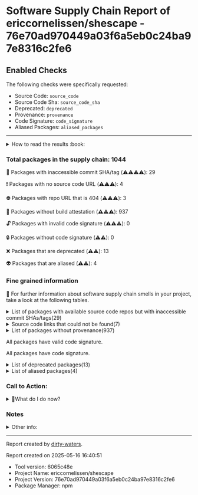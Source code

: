 
# Software Supply Chain Report of ericcornelissen/shescape - 76e70ad970449a03f6a5eb0c24ba97e8316c2fe6

## Enabled Checks
The following checks were specifically requested:

- Source Code: `source_code`
- Source Code Sha: `source_code_sha`
- Deprecated: `deprecated`
- Provenance: `provenance`
- Code Signature: `code_signature`
- Aliased Packages: `aliased_packages`

---


<details>
    <summary>How to read the results :book: </summary>
    
 Dirty-waters has analyzed your project dependencies and found different categories for each of them:

    
 - ⚠️⚠️⚠️⚠️ : critical severity 

    
 - ⚠️⚠️⚠️ : high severity 

    
 - ⚠️⚠️: medium severity 

    
 - ⚠️: low severity 

</details>
        

 ### Total packages in the supply chain: 1044


:wrench: Packages with inaccessible commit SHA/tag (⚠️⚠️⚠️⚠️): 29

:heavy_exclamation_mark: Packages with no source code URL (⚠️⚠️⚠️): 4

:no_entry: Packages with repo URL that is 404 (⚠️⚠️⚠️): 3

:black_square_button: Packages without build attestation (⚠️⚠️⚠️): 937

:unlock: Packages with invalid code signature (⚠️⚠️⚠️): 0

:lock: Packages without code signature (⚠️⚠️): 0

:x: Packages that are deprecated (⚠️⚠️): 13

:alien: Packages that are aliased (⚠️⚠️): 4


### Fine grained information

:dolphin: For further information about software supply chain smells in your project, take a look at the following tables.

<details>
<summary>List of packages with available source code repos but with inaccessible commit SHAs/tags(29)</summary>
    


| package_name                          | sha_exists   | tag_version   | is_sha   | sha                                      | tag_url   | message                           |   status_code_for_sha | parent                  |
|:--------------------------------------|:-------------|:--------------|:---------|:-----------------------------------------|:----------|:----------------------------------|----------------------:|:------------------------|
| `@fast-check/ava@2.0.1`               | False        | `2.0.1`       | False    |                                          |           | Tag 2.0.1 not found in the repo   |                   404 | `[]`                    |
| `@jridgewell/gen-mapping@0.3.8`       | False        | `0.3.8`       | True     | 0719ff4756b9f1c6c66c244a2ef29e0229e8dcd9 |           | Tag 0.3.8 not found in the repo   |                   404 | `[]`                    |
| `@pnpm/config.env-replace@1.1.0`      | False        | `1.1.0`       | False    |                                          |           | No tags found in the repo         |                   200 | `[]`                    |
| `@pnpm/network.ca-file@1.0.2`         | False        | `1.0.2`       | False    |                                          |           | No tags found in the repo         |                   200 | `[]`                    |
| `@pnpm/npm-conf@2.3.1`                | False        | `2.3.1`       | False    |                                          |           | Tag 2.3.1 not found in the repo   |                   404 | `[]`                    |
| `@types/debug@4.1.12`                 | False        | `4.1.12`      | False    |                                          |           | Tag 4.1.12 not found in the repo  |                   404 | `[]`                    |
| `@types/estree@1.0.6`                 | False        | `1.0.6`       | False    |                                          |           | Tag 1.0.6 not found in the repo   |                   404 | `['rollup@4.34.6']`     |
| `@types/http-cache-semantics@4.0.4`   | False        | `4.0.4`       | False    |                                          |           | Tag 4.0.4 not found in the repo   |                   404 | `[]`                    |
| `@types/istanbul-lib-coverage@2.0.6`  | False        | `2.0.6`       | False    |                                          |           | Tag 2.0.6 not found in the repo   |                   404 | `[]`                    |
| `@types/json-schema@7.0.15`           | False        | `7.0.15`      | False    |                                          |           | Tag 7.0.15 not found in the repo  |                   404 | `[]`                    |
| `@types/katex@0.16.7`                 | False        | `0.16.7`      | False    |                                          |           | Tag 0.16.7 not found in the repo  |                   404 | `[]`                    |
| `@types/mdast@4.0.4`                  | False        | `4.0.4`       | False    |                                          |           | Tag 4.0.4 not found in the repo   |                   404 | `[]`                    |
| `@types/ms@0.7.34`                    | False        | `0.7.34`      | False    |                                          |           | Tag 0.7.34 not found in the repo  |                   404 | `[]`                    |
| `@types/mute-stream@0.0.4`            | False        | `0.0.4`       | False    |                                          |           | Tag 0.0.4 not found in the repo   |                   404 | `[]`                    |
| `@types/node@22.7.4`                  | False        | `22.7.4`      | False    |                                          |           | Tag 22.7.4 not found in the repo  |                   404 | `[]`                    |
| `@types/normalize-package-data@2.4.4` | False        | `2.4.4`       | False    |                                          |           | Tag 2.4.4 not found in the repo   |                   404 | `[]`                    |
| `@types/unist@2.0.11`                 | False        | `2.0.11`      | False    |                                          |           | Tag 2.0.11 not found in the repo  |                   404 | `[]`                    |
| `@types/unist@3.0.3`                  | False        | `3.0.3`       | False    |                                          |           | Tag 3.0.3 not found in the repo   |                   404 | `[]`                    |
| `@types/wrap-ansi@3.0.0`              | False        | `3.0.0`       | False    |                                          |           | Tag 3.0.0 not found in the repo   |                   404 | `[]`                    |
| `acorn-import-attributes@1.9.5`       | False        | `1.9.5`       | False    |                                          |           | Tag 1.9.5 not found in the repo   |                   404 | `[]`                    |
| `cacheable-request@10.2.14`           | False        | `10.2.14`     | False    |                                          |           | Tag 10.2.14 not found in the repo |                   404 | `[]`                    |
| `cli-progress@3.12.0`                 | False        | `3.12.0`      | False    |                                          |           | Tag 3.12.0 not found in the repo  |                   404 | `[]`                    |
| `keyv@4.5.4`                          | False        | `4.5.4`       | False    |                                          |           | Tag 4.5.4 not found in the repo   |                   404 | `[]`                    |
| `lines-and-columns@1.2.4`             | False        | `1.2.4`       | True     | 3389156275890966091dec7611105fa5d47eb964 |           | Tag 1.2.4 not found in the repo   |                   404 | `[]`                    |
| `lodash.get@4.4.2`                    | False        | `4.4.2`       | False    |                                          |           | Tag 4.4.2 not found in the repo   |                   404 | `[]`                    |
| `lodash.merge@4.6.2`                  | False        | `4.6.2`       | False    |                                          |           | Tag 4.6.2 not found in the repo   |                   404 | `[]`                    |
| `lodash.truncate@4.4.2`               | False        | `4.4.2`       | False    |                                          |           | Tag 4.4.2 not found in the repo   |                   404 | `[]`                    |
| `slashes@3.0.12`                      | False        | `3.0.12`      | False    |                                          |           | Tag 3.0.12 not found in the repo  |                   404 | `[]`                    |
| `tap-yaml@3.0.0`                      | False        | `3.0.0`       | True     | 7c022d052fef858727bb58dc37f508a76a6e062b |           | Tag 3.0.0 not found in the repo   |                   404 | `['tap-parser@17.0.0']` |
</details>

<details>
<summary>Source code links that could not be found(7)</summary>
    


|   index | package_name                     | github_url                                    | github_exists   | parent                       |
|--------:|:---------------------------------|:----------------------------------------------|:----------------|:-----------------------------|
|       1 | `@andrewbranch/untar.js@1.0.3`   | No_repo_info_found                            |                 | `[]`                         |
|       2 | `micro-spelling-correcter@1.1.1` | No_repo_info_found                            |                 | `[]`                         |
|       3 | `minipass-pipeline@1.2.4`        | No_repo_info_found                            |                 | `[]`                         |
|       4 | `promise-all-reject-late@1.0.1`  | No_repo_info_found                            |                 | `[]`                         |
|       5 | `concat-map@0.0.1`               | https://github.com/substack/node-concat-map   | False           | `['brace-expansion@1.1.11']` |
|       6 | `file-entry-cache@8.0.0`         | https://github.com/jaredwray/file-entry-cache | False           | `[]`                         |
|       7 | `flat-cache@4.0.1`               | https://github.com/jaredwray/flat-cache       | False           | `[]`                         |
</details>

<details>
<summary>List of packages without provenance(937)</summary>
    


| package_name                                                 | provenance_in_version   | parent                                                          |
|:-------------------------------------------------------------|:------------------------|:----------------------------------------------------------------|
| `@ampproject/remapping@2.3.0`                                | False                   | `[]`                                                            |
| `@andrewbranch/untar.js@1.0.3`                               | False                   | `[]`                                                            |
| `@arethetypeswrong/cli@0.17.2`                               | False                   | `[]`                                                            |
| `@arethetypeswrong/core@0.17.2`                              | False                   | `['@arethetypeswrong/cli@0.17.2']`                              |
| `@babel/code-frame@7.26.2`                                   | False                   | `[]`                                                            |
| `@babel/compat-data@7.26.3`                                  | False                   | `[]`                                                            |
| `@babel/core@7.25.9`                                         | False                   | `[]`                                                            |
| `@babel/generator@7.25.9`                                    | False                   | `[]`                                                            |
| `@babel/generator@7.26.3`                                    | False                   | `[]`                                                            |
| `@babel/helper-annotate-as-pure@7.25.9`                      | False                   | `[]`                                                            |
| `@babel/helper-compilation-targets@7.25.9`                   | False                   | `[]`                                                            |
| `@babel/helper-create-class-features-plugin@7.25.9`          | False                   | `[]`                                                            |
| `@babel/helper-member-expression-to-functions@7.25.9`        | False                   | `[]`                                                            |
| `@babel/helper-module-imports@7.25.9`                        | False                   | `[]`                                                            |
| `@babel/helper-module-transforms@7.26.0`                     | False                   | `[]`                                                            |
| `@babel/helper-optimise-call-expression@7.25.9`              | False                   | `[]`                                                            |
| `@babel/helper-plugin-utils@7.25.9`                          | False                   | `[]`                                                            |
| `@babel/helper-replace-supers@7.25.9`                        | False                   | `[]`                                                            |
| `@babel/helper-skip-transparent-expression-wrappers@7.25.9`  | False                   | `[]`                                                            |
| `@babel/helper-string-parser@7.25.9`                         | False                   | `[]`                                                            |
| `@babel/helper-validator-identifier@7.25.9`                  | False                   | `[]`                                                            |
| `@babel/helper-validator-option@7.25.9`                      | False                   | `[]`                                                            |
| `@babel/helpers@7.26.0`                                      | False                   | `[]`                                                            |
| `@babel/parser@7.25.9`                                       | False                   | `[]`                                                            |
| `@babel/parser@7.26.3`                                       | False                   | `[]`                                                            |
| `@babel/plugin-proposal-decorators@7.24.7`                   | False                   | `[]`                                                            |
| `@babel/plugin-proposal-explicit-resource-management@7.25.9` | False                   | `[]`                                                            |
| `@babel/plugin-syntax-decorators@7.25.9`                     | False                   | `[]`                                                            |
| `@babel/plugin-syntax-jsx@7.25.9`                            | False                   | `[]`                                                            |
| `@babel/plugin-syntax-typescript@7.25.9`                     | False                   | `[]`                                                            |
| `@babel/plugin-transform-modules-commonjs@7.26.3`            | False                   | `[]`                                                            |
| `@babel/plugin-transform-typescript@7.26.3`                  | False                   | `[]`                                                            |
| `@babel/preset-typescript@7.24.7`                            | False                   | `[]`                                                            |
| `@babel/template@7.25.9`                                     | False                   | `[]`                                                            |
| `@babel/traverse@7.26.4`                                     | False                   | `[]`                                                            |
| `@babel/types@7.26.3`                                        | False                   | `[]`                                                            |
| `@bcoe/v8-coverage@1.0.1`                                    | False                   | `[]`                                                            |
| `@blueoak/list@15.0.0`                                       | False                   | `[]`                                                            |
| `@colors/colors@1.5.0`                                       | False                   | `[]`                                                            |
| `@es-joy/jsdoccomment@0.49.0`                                | False                   | `[]`                                                            |
| `@eslint-community/eslint-utils@4.4.0`                       | False                   | `[]`                                                            |
| `@eslint/core@0.10.0`                                        | False                   | `[]`                                                            |
| `@eslint/js@9.19.0`                                          | False                   | `['eslint@9.19.0']`                                             |
| `@eslint/plugin-kit@0.2.5`                                   | False                   | `[]`                                                            |
| `@gar/promisify@1.1.3`                                       | False                   | `[]`                                                            |
| `@humanfs/core@0.19.1`                                       | False                   | `[]`                                                            |
| `@humanfs/node@0.16.6`                                       | False                   | `[]`                                                            |
| `@humanwhocodes/module-importer@1.0.1`                       | False                   | `[]`                                                            |
| `@humanwhocodes/momoa@3.3.5`                                 | False                   | `[]`                                                            |
| `@humanwhocodes/retry@0.3.1`                                 | False                   | `[]`                                                            |
| `@humanwhocodes/retry@0.4.1`                                 | False                   | `[]`                                                            |
| `@inquirer/checkbox@3.0.1`                                   | False                   | `[]`                                                            |
| `@inquirer/confirm@4.0.1`                                    | False                   | `[]`                                                            |
| `@inquirer/core@9.2.1`                                       | False                   | `[]`                                                            |
| `@inquirer/editor@3.0.1`                                     | False                   | `[]`                                                            |
| `@inquirer/expand@3.0.1`                                     | False                   | `[]`                                                            |
| `@inquirer/figures@1.0.6`                                    | False                   | `[]`                                                            |
| `@inquirer/input@3.0.1`                                      | False                   | `[]`                                                            |
| `@inquirer/number@2.0.1`                                     | False                   | `[]`                                                            |
| `@inquirer/password@3.0.1`                                   | False                   | `[]`                                                            |
| `@inquirer/prompts@6.0.1`                                    | False                   | `[]`                                                            |
| `@inquirer/rawlist@3.0.1`                                    | False                   | `[]`                                                            |
| `@inquirer/search@2.0.1`                                     | False                   | `[]`                                                            |
| `@inquirer/select@3.0.1`                                     | False                   | `[]`                                                            |
| `@inquirer/type@2.0.0`                                       | False                   | `[]`                                                            |
| `@isaacs/cliui@8.0.2`                                        | False                   | `[]`                                                            |
| `@isaacs/fs-minipass@4.0.1`                                  | False                   | `[]`                                                            |
| `@isaacs/string-locale-compare@1.1.0`                        | False                   | `[]`                                                            |
| `@istanbuljs/schema@0.1.3`                                   | False                   | `[]`                                                            |
| `@jridgewell/gen-mapping@0.3.8`                              | False                   | `[]`                                                            |
| `@jridgewell/resolve-uri@3.1.2`                              | False                   | `[]`                                                            |
| `@jridgewell/set-array@1.2.1`                                | False                   | `[]`                                                            |
| `@jridgewell/sourcemap-codec@1.5.0`                          | False                   | `[]`                                                            |
| `@jridgewell/trace-mapping@0.3.25`                           | False                   | `[]`                                                            |
| `@mapbox/node-pre-gyp@2.0.0-rc.0`                            | False                   | `[]`                                                            |
| `@nodelib/fs.scandir@2.1.5`                                  | False                   | `['@nodelib/fs.walk@1.2.8']`                                    |
| `@nodelib/fs.stat@2.0.5`                                     | False                   | `['@nodelib/fs.scandir@2.1.5']`                                 |
| `@nodelib/fs.walk@1.2.8`                                     | False                   | `[]`                                                            |
| `@npmcli/arborist@6.5.1`                                     | False                   | `[]`                                                            |
| `@npmcli/arborist@7.5.4`                                     | False                   | `[]`                                                            |
| `@npmcli/fs@2.1.2`                                           | False                   | `[]`                                                            |
| `@npmcli/fs@3.1.1`                                           | False                   | `[]`                                                            |
| `@npmcli/metavuln-calculator@5.0.1`                          | False                   | `[]`                                                            |
| `@npmcli/move-file@2.0.1`                                    | False                   | `[]`                                                            |
| `@npmcli/name-from-folder@2.0.0`                             | False                   | `[]`                                                            |
| `@npmcli/node-gyp@3.0.0`                                     | False                   | `[]`                                                            |
| `@npmcli/promise-spawn@6.0.2`                                | False                   | `[]`                                                            |
| `@pkgjs/parseargs@0.11.0`                                    | False                   | `[]`                                                            |
| `@pkgr/core@0.1.1`                                           | False                   | `[]`                                                            |
| `@pnpm/config.env-replace@1.1.0`                             | False                   | `[]`                                                            |
| `@pnpm/network.ca-file@1.0.2`                                | False                   | `[]`                                                            |
| `@pnpm/npm-conf@2.3.1`                                       | False                   | `[]`                                                            |
| `@rollup/pluginutils@5.1.3`                                  | False                   | `[]`                                                            |
| `@rollup/rollup-android-arm-eabi@4.34.6`                     | False                   | `[]`                                                            |
| `@rollup/rollup-android-arm64@4.34.6`                        | False                   | `[]`                                                            |
| `@rollup/rollup-darwin-arm64@4.34.6`                         | False                   | `[]`                                                            |
| `@rollup/rollup-darwin-x64@4.34.6`                           | False                   | `[]`                                                            |
| `@rollup/rollup-freebsd-arm64@4.34.6`                        | False                   | `[]`                                                            |
| `@rollup/rollup-freebsd-x64@4.34.6`                          | False                   | `[]`                                                            |
| `@rollup/rollup-linux-arm-gnueabihf@4.34.6`                  | False                   | `[]`                                                            |
| `@rollup/rollup-linux-arm-musleabihf@4.34.6`                 | False                   | `[]`                                                            |
| `@rollup/rollup-linux-arm64-gnu@4.34.6`                      | False                   | `[]`                                                            |
| `@rollup/rollup-linux-arm64-musl@4.34.6`                     | False                   | `[]`                                                            |
| `@rollup/rollup-linux-loongarch64-gnu@4.34.6`                | False                   | `[]`                                                            |
| `@rollup/rollup-linux-powerpc64le-gnu@4.34.6`                | False                   | `[]`                                                            |
| `@rollup/rollup-linux-riscv64-gnu@4.34.6`                    | False                   | `[]`                                                            |
| `@rollup/rollup-linux-s390x-gnu@4.34.6`                      | False                   | `[]`                                                            |
| `@rollup/rollup-linux-x64-gnu@4.34.6`                        | False                   | `[]`                                                            |
| `@rollup/rollup-linux-x64-musl@4.34.6`                       | False                   | `[]`                                                            |
| `@rollup/rollup-win32-arm64-msvc@4.34.6`                     | False                   | `[]`                                                            |
| `@rollup/rollup-win32-ia32-msvc@4.34.6`                      | False                   | `[]`                                                            |
| `@rollup/rollup-win32-x64-msvc@4.34.6`                       | False                   | `[]`                                                            |
| `@sindresorhus/is@4.6.0`                                     | False                   | `[]`                                                            |
| `@sindresorhus/is@5.6.0`                                     | False                   | `[]`                                                            |
| `@sindresorhus/merge-streams@2.3.0`                          | False                   | `[]`                                                            |
| `@sindresorhus/merge-streams@4.0.0`                          | False                   | `[]`                                                            |
| `@sinonjs/commons@3.0.1`                                     | False                   | `[]`                                                            |
| `@sinonjs/fake-timers@13.0.2`                                | False                   | `[]`                                                            |
| `@sinonjs/samsam@8.0.2`                                      | False                   | `[]`                                                            |
| `@sinonjs/text-encoding@0.7.3`                               | False                   | `[]`                                                            |
| `@szmarczak/http-timer@5.0.1`                                | False                   | `[]`                                                            |
| `@tootallnate/once@2.0.0`                                    | False                   | `[]`                                                            |
| `@types/debug@4.1.12`                                        | False                   | `[]`                                                            |
| `@types/estree@1.0.6`                                        | False                   | `['rollup@4.34.6']`                                             |
| `@types/http-cache-semantics@4.0.4`                          | False                   | `[]`                                                            |
| `@types/istanbul-lib-coverage@2.0.6`                         | False                   | `[]`                                                            |
| `@types/json-schema@7.0.15`                                  | False                   | `[]`                                                            |
| `@types/katex@0.16.7`                                        | False                   | `[]`                                                            |
| `@types/mdast@4.0.4`                                         | False                   | `[]`                                                            |
| `@types/ms@0.7.34`                                           | False                   | `[]`                                                            |
| `@types/mute-stream@0.0.4`                                   | False                   | `[]`                                                            |
| `@types/node@22.7.4`                                         | False                   | `[]`                                                            |
| `@types/normalize-package-data@2.4.4`                        | False                   | `[]`                                                            |
| `@types/unist@2.0.11`                                        | False                   | `[]`                                                            |
| `@types/unist@3.0.3`                                         | False                   | `[]`                                                            |
| `@types/wrap-ansi@3.0.0`                                     | False                   | `[]`                                                            |
| `@vercel/nft@0.27.9`                                         | False                   | `[]`                                                            |
| `@yarnpkg/parsers@3.0.2`                                     | False                   | `[]`                                                            |
| `abbrev@1.1.1`                                               | False                   | `[]`                                                            |
| `abbrev@2.0.0`                                               | False                   | `[]`                                                            |
| `acorn-import-attributes@1.9.5`                              | False                   | `[]`                                                            |
| `acorn-jsx@5.3.2`                                            | False                   | `[]`                                                            |
| `acorn-walk@8.3.4`                                           | False                   | `[]`                                                            |
| `acorn@8.14.0`                                               | False                   | `[]`                                                            |
| `agent-base@6.0.2`                                           | False                   | `[]`                                                            |
| `agent-base@7.1.1`                                           | False                   | `[]`                                                            |
| `agent-base@7.1.3`                                           | False                   | `[]`                                                            |
| `agentkeepalive@4.5.0`                                       | False                   | `[]`                                                            |
| `aggregate-error@3.1.0`                                      | False                   | `[]`                                                            |
| `ajv@6.12.6`                                                 | False                   | `[]`                                                            |
| `ajv@8.17.1`                                                 | False                   | `[]`                                                            |
| `all-node-versions@13.0.0`                                   | False                   | `[]`                                                            |
| `angular-html-parser@6.0.2`                                  | False                   | `[]`                                                            |
| `ansi-align@3.0.1`                                           | False                   | `[]`                                                            |
| `ansi-escapes@4.3.2`                                         | False                   | `[]`                                                            |
| `ansi-escapes@7.0.0`                                         | False                   | `[]`                                                            |
| `ansi-regex@5.0.1`                                           | False                   | `[]`                                                            |
| `ansi-regex@6.1.0`                                           | False                   | `[]`                                                            |
| `ansi-styles@4.3.0`                                          | False                   | `[]`                                                            |
| `ansi-styles@6.2.1`                                          | False                   | `[]`                                                            |
| `any-promise@1.3.0`                                          | False                   | `[]`                                                            |
| `aproba@2.0.0`                                               | False                   | `[]`                                                            |
| `are-docs-informative@0.0.2`                                 | False                   | `[]`                                                            |
| `are-we-there-yet@3.0.1`                                     | False                   | `[]`                                                            |
| `argparse@1.0.10`                                            | False                   | `[]`                                                            |
| `argparse@2.0.1`                                             | False                   | `[]`                                                            |
| `array-buffer-byte-length@1.0.1`                             | False                   | `[]`                                                            |
| `array-find-index@1.0.2`                                     | False                   | `[]`                                                            |
| `array.prototype.flat@1.3.2`                                 | False                   | `[]`                                                            |
| `array.prototype.map@1.0.7`                                  | False                   | `[]`                                                            |
| `array.prototype.some@1.1.6`                                 | False                   | `[]`                                                            |
| `array.prototype.tosorted@1.1.4`                             | False                   | `[]`                                                            |
| `arraybuffer.prototype.slice@1.0.3`                          | False                   | `[]`                                                            |
| `arrgv@1.0.2`                                                | False                   | `[]`                                                            |
| `arrify@3.0.0`                                               | False                   | `[]`                                                            |
| `asap@2.0.6`                                                 | False                   | `[]`                                                            |
| `astral-regex@2.0.0`                                         | False                   | `[]`                                                            |
| `async-sema@3.1.1`                                           | False                   | `[]`                                                            |
| `atomically@2.0.3`                                           | False                   | `[]`                                                            |
| `ava@6.2.0`                                                  | False                   | `[]`                                                            |
| `available-typed-arrays@1.0.7`                               | False                   | `[]`                                                            |
| `b4a@1.6.7`                                                  | False                   | `[]`                                                            |
| `balanced-match@1.0.2`                                       | False                   | `[]`                                                            |
| `bare-events@2.5.0`                                          | False                   | `[]`                                                            |
| `bare-fs@2.3.5`                                              | False                   | `[]`                                                            |
| `bare-os@2.4.4`                                              | False                   | `[]`                                                            |
| `bare-path@2.1.3`                                            | False                   | `[]`                                                            |
| `bare-stream@2.3.0`                                          | False                   | `[]`                                                            |
| `better-npm-audit@3.9.0`                                     | False                   | `[]`                                                            |
| `bindings@1.5.0`                                             | False                   | `[]`                                                            |
| `blueimp-md5@2.19.0`                                         | False                   | `[]`                                                            |
| `boxen@8.0.1`                                                | False                   | `[]`                                                            |
| `brace-expansion@1.1.11`                                     | False                   | `[]`                                                            |
| `brace-expansion@2.0.1`                                      | False                   | `[]`                                                            |
| `braces@3.0.3`                                               | False                   | `[]`                                                            |
| `browserslist@4.24.2`                                        | False                   | `[]`                                                            |
| `builtin-modules@3.3.0`                                      | False                   | `[]`                                                            |
| `c8@10.1.3`                                                  | False                   | `[]`                                                            |
| `cacache@16.1.3`                                             | False                   | `[]`                                                            |
| `cacheable-lookup@7.0.0`                                     | False                   | `[]`                                                            |
| `cacheable-request@10.2.14`                                  | False                   | `[]`                                                            |
| `cachedir@2.4.0`                                             | False                   | `[]`                                                            |
| `call-bind@1.0.7`                                            | False                   | `[]`                                                            |
| `callsites@3.1.0`                                            | False                   | `[]`                                                            |
| `callsites@4.2.0`                                            | False                   | `[]`                                                            |
| `camelcase@8.0.0`                                            | False                   | `[]`                                                            |
| `caniuse-lite@1.0.30001688`                                  | False                   | `[]`                                                            |
| `cbor@9.0.2`                                                 | False                   | `[]`                                                            |
| `ccount@2.0.1`                                               | False                   | `[]`                                                            |
| `chalk-string@3.0.0`                                         | False                   | `[]`                                                            |
| `chalk@4.1.2`                                                | False                   | `[]`                                                            |
| `chalk@5.3.0`                                                | False                   | `[]`                                                            |
| `char-regex@1.0.2`                                           | False                   | `[]`                                                            |
| `character-entities-legacy@3.0.0`                            | False                   | `[]`                                                            |
| `character-entities@2.0.2`                                   | False                   | `[]`                                                            |
| `character-reference-invalid@2.0.1`                          | False                   | `[]`                                                            |
| `chardet@0.7.0`                                              | False                   | `[]`                                                            |
| `chownr@2.0.0`                                               | False                   | `[]`                                                            |
| `chownr@3.0.0`                                               | False                   | `[]`                                                            |
| `chunkd@2.0.1`                                               | False                   | `[]`                                                            |
| `ci-info@4.1.0`                                              | False                   | `[]`                                                            |
| `ci-parallel-vars@1.0.1`                                     | False                   | `[]`                                                            |
| `cjs-module-lexer@1.4.1`                                     | False                   | `[]`                                                            |
| `clean-regexp@1.0.0`                                         | False                   | `[]`                                                            |
| `clean-stack@2.2.0`                                          | False                   | `[]`                                                            |
| `cli-boxes@3.0.0`                                            | False                   | `[]`                                                            |
| `cli-highlight@2.1.11`                                       | False                   | `[]`                                                            |
| `cli-progress@3.12.0`                                        | False                   | `[]`                                                            |
| `cli-table3@0.6.5`                                           | False                   | `[]`                                                            |
| `cli-truncate@4.0.0`                                         | False                   | `[]`                                                            |
| `cli-width@4.1.0`                                            | False                   | `[]`                                                            |
| `cliui@7.0.4`                                                | False                   | `[]`                                                            |
| `cliui@8.0.1`                                                | False                   | `[]`                                                            |
| `code-excerpt@4.0.0`                                         | False                   | `[]`                                                            |
| `color-convert@2.0.1`                                        | False                   | `[]`                                                            |
| `color-name@1.1.4`                                           | False                   | `[]`                                                            |
| `color-support@1.1.3`                                        | False                   | `[]`                                                            |
| `colors-option@6.0.0`                                        | False                   | `[]`                                                            |
| `colors@1.4.0`                                               | False                   | `[]`                                                            |
| `commander@10.0.1`                                           | False                   | `[]`                                                            |
| `commander@12.1.0`                                           | False                   | `[]`                                                            |
| `commander@13.1.0`                                           | False                   | `[]`                                                            |
| `commander@8.3.0`                                            | False                   | `[]`                                                            |
| `comment-parser@1.4.1`                                       | False                   | `['eslint-plugin-jsdoc@50.4.1', '@es-joy/jsdoccomment@0.49.0']` |
| `common-ancestor-path@1.0.1`                                 | False                   | `[]`                                                            |
| `common-path-prefix@3.0.0`                                   | False                   | `[]`                                                            |
| `concat-map@0.0.1`                                           | False                   | `['brace-expansion@1.1.11']`                                    |
| `concordance@5.0.4`                                          | False                   | `[]`                                                            |
| `config-chain@1.1.13`                                        | False                   | `[]`                                                            |
| `configstore@7.0.0`                                          | False                   | `[]`                                                            |
| `consola@3.2.3`                                              | False                   | `[]`                                                            |
| `console-control-strings@1.1.0`                              | False                   | `[]`                                                            |
| `convert-source-map@2.0.0`                                   | False                   | `[]`                                                            |
| `convert-to-spaces@2.0.1`                                    | False                   | `[]`                                                            |
| `core-js-compat@3.39.0`                                      | False                   | `[]`                                                            |
| `core-util-is@1.0.3`                                         | False                   | `[]`                                                            |
| `correct-license-metadata@1.4.0`                             | False                   | `[]`                                                            |
| `cosmiconfig@8.3.6`                                          | False                   | `[]`                                                            |
| `cross-spawn@7.0.6`                                          | False                   | `[]`                                                            |
| `cssesc@3.0.0`                                               | False                   | `[]`                                                            |
| `currently-unhandled@0.4.1`                                  | False                   | `[]`                                                            |
| `data-view-buffer@1.0.1`                                     | False                   | `[]`                                                            |
| `data-view-byte-length@1.0.1`                                | False                   | `[]`                                                            |
| `data-view-byte-offset@1.0.0`                                | False                   | `[]`                                                            |
| `date-time@3.1.0`                                            | False                   | `[]`                                                            |
| `dayjs@1.11.13`                                              | False                   | `[]`                                                            |
| `debug@2.6.9`                                                | False                   | `[]`                                                            |
| `debug@4.3.7`                                                | False                   | `[]`                                                            |
| `decode-named-character-reference@1.0.2`                     | False                   | `[]`                                                            |
| `decompress-response@6.0.0`                                  | False                   | `[]`                                                            |
| `deep-extend@0.6.0`                                          | False                   | `[]`                                                            |
| `deep-is@0.1.4`                                              | False                   | `[]`                                                            |
| `defer-to-connect@2.0.1`                                     | False                   | `[]`                                                            |
| `define-data-property@1.1.4`                                 | False                   | `[]`                                                            |
| `define-properties@1.2.1`                                    | False                   | `[]`                                                            |
| `delegates@1.0.0`                                            | False                   | `[]`                                                            |
| `dequal@2.0.3`                                               | False                   | `[]`                                                            |
| `des.js@1.1.0`                                               | False                   | `[]`                                                            |
| `detect-libc@2.0.3`                                          | False                   | `[]`                                                            |
| `devlop@1.1.0`                                               | False                   | `[]`                                                            |
| `diff-match-patch@1.0.5`                                     | False                   | `['@stryker-mutator/core@8.7.1']`                               |
| `diff@7.0.0`                                                 | False                   | `[]`                                                            |
| `docopt@0.6.2`                                               | False                   | `[]`                                                            |
| `dot-prop@9.0.0`                                             | False                   | `[]`                                                            |
| `dotenv@16.3.1`                                              | False                   | `[]`                                                            |
| `eastasianwidth@0.2.0`                                       | False                   | `[]`                                                            |
| `electron-to-chromium@1.5.73`                                | False                   | `[]`                                                            |
| `emittery@1.0.3`                                             | False                   | `[]`                                                            |
| `emoji-regex@10.4.0`                                         | False                   | `[]`                                                            |
| `emoji-regex@8.0.0`                                          | False                   | `[]`                                                            |
| `emoji-regex@9.2.2`                                          | False                   | `[]`                                                            |
| `emojilib@2.4.0`                                             | False                   | `[]`                                                            |
| `encoding@0.1.13`                                            | False                   | `[]`                                                            |
| `end-of-stream@1.4.4`                                        | False                   | `[]`                                                            |
| `enhance-visitors@1.0.0`                                     | False                   | `[]`                                                            |
| `entities@4.5.0`                                             | False                   | `[]`                                                            |
| `env-paths@2.2.1`                                            | False                   | `[]`                                                            |
| `environment@1.1.0`                                          | False                   | `[]`                                                            |
| `err-code@2.0.3`                                             | False                   | `[]`                                                            |
| `error-ex@1.3.2`                                             | False                   | `[]`                                                            |
| `es-abstract@1.23.3`                                         | False                   | `[]`                                                            |
| `es-array-method-boxes-properly@1.0.0`                       | False                   | `[]`                                                            |
| `es-define-property@1.0.0`                                   | False                   | `[]`                                                            |
| `es-errors@1.3.0`                                            | False                   | `[]`                                                            |
| `es-get-iterator@1.1.3`                                      | False                   | `[]`                                                            |
| `es-module-lexer@1.5.4`                                      | False                   | `[]`                                                            |
| `es-object-atoms@1.0.0`                                      | False                   | `[]`                                                            |
| `es-set-tostringtag@2.0.3`                                   | False                   | `[]`                                                            |
| `es-shim-unscopables@1.0.2`                                  | False                   | `[]`                                                            |
| `es-to-primitive@1.2.1`                                      | False                   | `[]`                                                            |
| `escalade@3.2.0`                                             | False                   | `[]`                                                            |
| `escape-goat@4.0.0`                                          | False                   | `[]`                                                            |
| `escape-string-regexp@1.0.5`                                 | False                   | `[]`                                                            |
| `escape-string-regexp@2.0.0`                                 | False                   | `[]`                                                            |
| `escape-string-regexp@4.0.0`                                 | False                   | `[]`                                                            |
| `escape-string-regexp@5.0.0`                                 | False                   | `[]`                                                            |
| `eslint-compat-utils@0.5.1`                                  | False                   | `[]`                                                            |
| `eslint-plugin-ava@15.0.1`                                   | False                   | `[]`                                                            |
| `eslint-plugin-jsdoc@50.4.1`                                 | False                   | `[]`                                                            |
| `eslint-plugin-regexp@2.6.0`                                 | False                   | `[]`                                                            |
| `eslint-plugin-unicorn@56.0.1`                               | False                   | `[]`                                                            |
| `eslint-plugin-yml@1.14.0`                                   | False                   | `[]`                                                            |
| `eslint-utils@3.0.0`                                         | False                   | `[]`                                                            |
| `eslint-visitor-keys@2.1.0`                                  | False                   | `[]`                                                            |
| `eslint@9.19.0`                                              | False                   | `[]`                                                            |
| `esprima@4.0.1`                                              | False                   | `[]`                                                            |
| `espurify@2.1.1`                                             | False                   | `[]`                                                            |
| `esquery@1.6.0`                                              | False                   | `[]`                                                            |
| `esrecurse@4.3.0`                                            | False                   | `[]`                                                            |
| `estraverse@5.3.0`                                           | False                   | `[]`                                                            |
| `estree-walker@2.0.2`                                        | False                   | `['@vercel/nft@0.27.9']`                                        |
| `esutils@2.0.3`                                              | False                   | `[]`                                                            |
| `events-to-array@2.0.3`                                      | False                   | `[]`                                                            |
| `execa@9.4.0`                                                | False                   | `[]`                                                            |
| `exponential-backoff@3.1.1`                                  | False                   | `[]`                                                            |
| `external-editor@3.1.0`                                      | False                   | `[]`                                                            |
| `fast-deep-equal@3.1.3`                                      | False                   | `[]`                                                            |
| `fast-diff@1.3.0`                                            | False                   | `[]`                                                            |
| `fast-fifo@1.3.2`                                            | False                   | `[]`                                                            |
| `fast-glob@3.3.2`                                            | False                   | `[]`                                                            |
| `fast-json-stable-stringify@2.1.0`                           | False                   | `[]`                                                            |
| `fast-levenshtein@2.0.6`                                     | False                   | `[]`                                                            |
| `fast-uri@3.0.2`                                             | False                   | `[]`                                                            |
| `fast_array_intersect@1.1.0`                                 | False                   | `[]`                                                            |
| `fastq@1.17.1`                                               | False                   | `[]`                                                            |
| `fd-package-json@1.2.0`                                      | False                   | `[]`                                                            |
| `fetch-node-website@9.0.0`                                   | False                   | `[]`                                                            |
| `fflate@0.8.2`                                               | False                   | `[]`                                                            |
| `figures@5.0.0`                                              | False                   | `[]`                                                            |
| `figures@6.1.0`                                              | False                   | `[]`                                                            |
| `file-entry-cache@8.0.0`                                     | False                   | `[]`                                                            |
| `file-uri-to-path@1.0.0`                                     | False                   | `['bindings@1.5.0']`                                            |
| `file-url@4.0.0`                                             | False                   | `[]`                                                            |
| `fill-range@7.1.1`                                           | False                   | `[]`                                                            |
| `filter-obj@5.1.0`                                           | False                   | `[]`                                                            |
| `find-up-simple@1.0.0`                                       | False                   | `[]`                                                            |
| `find-up@4.1.0`                                              | False                   | `[]`                                                            |
| `find-up@5.0.0`                                              | False                   | `[]`                                                            |
| `find-up@6.3.0`                                              | False                   | `[]`                                                            |
| `flat-cache@4.0.1`                                           | False                   | `[]`                                                            |
| `flatted@3.3.1`                                              | False                   | `[]`                                                            |
| `for-each@0.3.3`                                             | False                   | `[]`                                                            |
| `foreground-child@3.3.0`                                     | False                   | `[]`                                                            |
| `form-data-encoder@2.1.4`                                    | False                   | `[]`                                                            |
| `fs-minipass@2.1.0`                                          | False                   | `[]`                                                            |
| `fs.realpath@1.0.0`                                          | False                   | `[]`                                                            |
| `fsevents@2.3.3`                                             | False                   | `[]`                                                            |
| `function-bind@1.1.2`                                        | False                   | `[]`                                                            |
| `function.prototype.name@1.1.6`                              | False                   | `[]`                                                            |
| `functions-have-names@1.2.3`                                 | False                   | `[]`                                                            |
| `gauge@4.0.4`                                                | False                   | `[]`                                                            |
| `gensync@1.0.0-beta.2`                                       | False                   | `[]`                                                            |
| `get-caller-file@2.0.5`                                      | False                   | `[]`                                                            |
| `get-dep-tree@2.0.0`                                         | False                   | `[]`                                                            |
| `get-east-asian-width@1.2.0`                                 | False                   | `[]`                                                            |
| `get-intrinsic@1.2.4`                                        | False                   | `[]`                                                            |
| `get-json@1.1.0`                                             | False                   | `[]`                                                            |
| `get-node@15.0.1`                                            | False                   | `[]`                                                            |
| `get-stdin@9.0.0`                                            | False                   | `[]`                                                            |
| `get-stream@6.0.1`                                           | False                   | `[]`                                                            |
| `get-stream@9.0.1`                                           | False                   | `[]`                                                            |
| `get-symbol-description@1.0.2`                               | False                   | `[]`                                                            |
| `glob-parent@5.1.2`                                          | False                   | `[]`                                                            |
| `glob-parent@6.0.2`                                          | False                   | `[]`                                                            |
| `glob@10.4.5`                                                | False                   | `[]`                                                            |
| `glob@7.2.3`                                                 | False                   | `[]`                                                            |
| `glob@8.1.0`                                                 | False                   | `[]`                                                            |
| `global-cache-dir@6.0.0`                                     | False                   | `[]`                                                            |
| `global-directory@4.0.1`                                     | False                   | `[]`                                                            |
| `globals@11.12.0`                                            | False                   | `[]`                                                            |
| `globals@14.0.0`                                             | False                   | `[]`                                                            |
| `globals@15.13.0`                                            | False                   | `[]`                                                            |
| `globalthis@1.0.4`                                           | False                   | `[]`                                                            |
| `globby@14.0.2`                                              | False                   | `[]`                                                            |
| `gopd@1.0.1`                                                 | False                   | `[]`                                                            |
| `got@13.0.0`                                                 | False                   | `[]`                                                            |
| `graceful-fs@4.2.10`                                         | False                   | `['@pnpm/network.ca-file@1.0.2']`                               |
| `graceful-fs@4.2.11`                                         | False                   | `[]`                                                            |
| `handle-cli-error@5.0.0`                                     | False                   | `[]`                                                            |
| `has-bigints@1.0.2`                                          | False                   | `[]`                                                            |
| `has-flag@4.0.0`                                             | False                   | `[]`                                                            |
| `has-property-descriptors@1.0.2`                             | False                   | `[]`                                                            |
| `has-proto@1.0.3`                                            | False                   | `[]`                                                            |
| `has-symbols@1.0.3`                                          | False                   | `[]`                                                            |
| `has-tostringtag@1.0.2`                                      | False                   | `[]`                                                            |
| `has-unicode@2.0.1`                                          | False                   | `[]`                                                            |
| `hasown@2.0.2`                                               | False                   | `[]`                                                            |
| `highlight.js@10.7.3`                                        | False                   | `[]`                                                            |
| `hosted-git-info@2.8.9`                                      | False                   | `[]`                                                            |
| `hosted-git-info@6.1.1`                                      | False                   | `[]`                                                            |
| `html-escaper@2.0.2`                                         | False                   | `[]`                                                            |
| `http-cache-semantics@4.1.1`                                 | False                   | `[]`                                                            |
| `http-proxy-agent@5.0.0`                                     | False                   | `[]`                                                            |
| `http-proxy-agent@7.0.2`                                     | False                   | `[]`                                                            |
| `http2-wrapper@2.2.1`                                        | False                   | `[]`                                                            |
| `https-proxy-agent@5.0.1`                                    | False                   | `[]`                                                            |
| `https-proxy-agent@7.0.5`                                    | False                   | `[]`                                                            |
| `https-proxy-agent@7.0.6`                                    | False                   | `[]`                                                            |
| `human-signals@8.0.0`                                        | False                   | `[]`                                                            |
| `humanize-ms@1.2.1`                                          | False                   | `[]`                                                            |
| `iconv-lite@0.4.24`                                          | False                   | `[]`                                                            |
| `iconv-lite@0.6.3`                                           | False                   | `[]`                                                            |
| `ignore-by-default@2.1.0`                                    | False                   | `[]`                                                            |
| `ignore@5.3.2`                                               | False                   | `[]`                                                            |
| `ignore@7.0.3`                                               | False                   | `[]`                                                            |
| `immediate@3.0.6`                                            | False                   | `[]`                                                            |
| `import-fresh@3.3.0`                                         | False                   | `[]`                                                            |
| `import-modules@2.1.0`                                       | False                   | `[]`                                                            |
| `imurmurhash@0.1.4`                                          | False                   | `[]`                                                            |
| `indent-string@4.0.0`                                        | False                   | `[]`                                                            |
| `indent-string@5.0.0`                                        | False                   | `[]`                                                            |
| `infer-owner@1.0.4`                                          | False                   | `[]`                                                            |
| `inflight@1.0.6`                                             | False                   | `[]`                                                            |
| `inherits@2.0.4`                                             | False                   | `[]`                                                            |
| `ini@1.3.8`                                                  | False                   | `[]`                                                            |
| `internal-slot@1.0.7`                                        | False                   | `[]`                                                            |
| `ip-address@9.0.5`                                           | False                   | `[]`                                                            |
| `irregular-plurals@3.5.0`                                    | False                   | `[]`                                                            |
| `is-alphabetical@2.0.1`                                      | False                   | `[]`                                                            |
| `is-alphanumerical@2.0.1`                                    | False                   | `[]`                                                            |
| `is-arguments@1.1.1`                                         | False                   | `[]`                                                            |
| `is-array-buffer@3.0.4`                                      | False                   | `[]`                                                            |
| `is-arrayish@0.2.1`                                          | False                   | `[]`                                                            |
| `is-bigint@1.0.4`                                            | False                   | `[]`                                                            |
| `is-boolean-object@1.1.2`                                    | False                   | `[]`                                                            |
| `is-builtin-module@3.2.1`                                    | False                   | `[]`                                                            |
| `is-callable@1.2.7`                                          | False                   | `[]`                                                            |
| `is-ci@4.1.0`                                                | False                   | `[]`                                                            |
| `is-core-module@2.16.0`                                      | False                   | `[]`                                                            |
| `is-data-view@1.0.1`                                         | False                   | `[]`                                                            |
| `is-date-object@1.0.5`                                       | False                   | `[]`                                                            |
| `is-decimal@2.0.1`                                           | False                   | `[]`                                                            |
| `is-error-instance@2.0.0`                                    | False                   | `[]`                                                            |
| `is-error-instance@3.0.0`                                    | False                   | `[]`                                                            |
| `is-extglob@2.1.1`                                           | False                   | `[]`                                                            |
| `is-fullwidth-code-point@3.0.0`                              | False                   | `[]`                                                            |
| `is-fullwidth-code-point@4.0.0`                              | False                   | `[]`                                                            |
| `is-glob@4.0.3`                                              | False                   | `[]`                                                            |
| `is-hexadecimal@2.0.1`                                       | False                   | `[]`                                                            |
| `is-in-ci@1.0.0`                                             | False                   | `[]`                                                            |
| `is-installed-globally@1.0.0`                                | False                   | `[]`                                                            |
| `is-lambda@1.0.1`                                            | False                   | `[]`                                                            |
| `is-map@2.0.3`                                               | False                   | `[]`                                                            |
| `is-negative-zero@2.0.3`                                     | False                   | `[]`                                                            |
| `is-npm@6.0.0`                                               | False                   | `[]`                                                            |
| `is-number-object@1.0.7`                                     | False                   | `[]`                                                            |
| `is-number@7.0.0`                                            | False                   | `[]`                                                            |
| `is-path-inside@4.0.0`                                       | False                   | `[]`                                                            |
| `is-plain-obj@4.1.0`                                         | False                   | `[]`                                                            |
| `is-plain-object@5.0.0`                                      | False                   | `[]`                                                            |
| `is-promise@4.0.0`                                           | False                   | `[]`                                                            |
| `is-regex@1.1.4`                                             | False                   | `[]`                                                            |
| `is-set@2.0.3`                                               | False                   | `[]`                                                            |
| `is-shared-array-buffer@1.0.3`                               | False                   | `[]`                                                            |
| `is-stream@4.0.1`                                            | False                   | `[]`                                                            |
| `is-string@1.0.7`                                            | False                   | `[]`                                                            |
| `is-symbol@1.0.4`                                            | False                   | `[]`                                                            |
| `is-typed-array@1.1.13`                                      | False                   | `[]`                                                            |
| `is-unicode-supported@1.3.0`                                 | False                   | `[]`                                                            |
| `is-unicode-supported@2.1.0`                                 | False                   | `[]`                                                            |
| `is-weakref@1.0.2`                                           | False                   | `[]`                                                            |
| `is@3.3.0`                                                   | False                   | `[]`                                                            |
| `isarray@1.0.0`                                              | False                   | `[]`                                                            |
| `isarray@2.0.5`                                              | False                   | `[]`                                                            |
| `isexe@2.0.0`                                                | False                   | `[]`                                                            |
| `isexe@3.1.1`                                                | False                   | `[]`                                                            |
| `istanbul-lib-coverage@3.2.2`                                | False                   | `[]`                                                            |
| `istanbul-lib-report@3.0.1`                                  | False                   | `[]`                                                            |
| `istanbul-reports@3.1.7`                                     | False                   | `[]`                                                            |
| `iterate-iterator@1.0.2`                                     | False                   | `[]`                                                            |
| `iterate-value@1.0.2`                                        | False                   | `[]`                                                            |
| `jackspeak@3.4.3`                                            | False                   | `[]`                                                            |
| `jiti@2.4.0`                                                 | False                   | `[]`                                                            |
| `js-md4@0.3.2`                                               | False                   | `[]`                                                            |
| `js-string-escape@1.0.1`                                     | False                   | `[]`                                                            |
| `js-tokens@4.0.0`                                            | False                   | `[]`                                                            |
| `js-yaml@3.14.1`                                             | False                   | `[]`                                                            |
| `js-yaml@4.1.0`                                              | False                   | `[]`                                                            |
| `jsbn@1.1.0`                                                 | False                   | `['ip-address@9.0.5']`                                          |
| `jsdoc-type-pratt-parser@4.1.0`                              | False                   | `[]`                                                            |
| `jsesc@0.5.0`                                                | False                   | `[]`                                                            |
| `jsesc@3.1.0`                                                | False                   | `[]`                                                            |
| `json-buffer@3.0.1`                                          | False                   | `['keyv@4.5.4']`                                                |
| `json-file-plus@3.3.1`                                       | False                   | `[]`                                                            |
| `json-parse-even-better-errors@2.3.1`                        | False                   | `[]`                                                            |
| `json-schema-traverse@0.4.1`                                 | False                   | `[]`                                                            |
| `json-schema-traverse@1.0.0`                                 | False                   | `[]`                                                            |
| `json-stable-stringify-without-jsonify@1.0.1`                | False                   | `[]`                                                            |
| `json-stringify-nice@1.1.4`                                  | False                   | `[]`                                                            |
| `json5@2.2.3`                                                | False                   | `[]`                                                            |
| `jsonc-parser@3.3.1`                                         | False                   | `[]`                                                            |
| `jsonp@0.2.1`                                                | False                   | `[]`                                                            |
| `jsonparse@1.3.1`                                            | False                   | `[]`                                                            |
| `jsonpointer@5.0.1`                                          | False                   | `[]`                                                            |
| `jszip@3.10.1`                                               | False                   | `[]`                                                            |
| `just-diff-apply@5.5.0`                                      | False                   | `[]`                                                            |
| `just-diff@6.0.2`                                            | False                   | `[]`                                                            |
| `just-extend@6.2.0`                                          | False                   | `[]`                                                            |
| `katex@0.16.21`                                              | False                   | `[]`                                                            |
| `keyv@4.5.4`                                                 | False                   | `[]`                                                            |
| `ky@1.7.2`                                                   | False                   | `[]`                                                            |
| `latest-version@9.0.0`                                       | False                   | `[]`                                                            |
| `levn@0.4.1`                                                 | False                   | `[]`                                                            |
| `licensee@11.1.1`                                            | False                   | `[]`                                                            |
| `lie@3.3.0`                                                  | False                   | `[]`                                                            |
| `lines-and-columns@1.2.4`                                    | False                   | `[]`                                                            |
| `lines-and-columns@2.0.4`                                    | False                   | `[]`                                                            |
| `linkify-it@5.0.0`                                           | False                   | `[]`                                                            |
| `load-json-file@7.0.1`                                       | False                   | `[]`                                                            |
| `locate-path@5.0.0`                                          | False                   | `[]`                                                            |
| `locate-path@6.0.0`                                          | False                   | `[]`                                                            |
| `locate-path@7.2.0`                                          | False                   | `[]`                                                            |
| `lockfile-info@1.0.0`                                        | False                   | `[]`                                                            |
| `lockfile-lint-api@5.9.1`                                    | False                   | `[]`                                                            |
| `lockfile-lint@4.13.1`                                       | False                   | `[]`                                                            |
| `lodash.get@4.4.2`                                           | False                   | `[]`                                                            |
| `lodash.groupby@4.6.0`                                       | False                   | `[]`                                                            |
| `lodash.merge@4.6.2`                                         | False                   | `[]`                                                            |
| `lodash.truncate@4.4.2`                                      | False                   | `[]`                                                            |
| `lodash@4.17.21`                                             | False                   | `[]`                                                            |
| `longest-streak@3.1.0`                                       | False                   | `[]`                                                            |
| `lowercase-keys@3.0.0`                                       | False                   | `[]`                                                            |
| `lru-cache@10.4.3`                                           | False                   | `[]`                                                            |
| `lru-cache@5.1.1`                                            | False                   | `[]`                                                            |
| `lru-cache@7.18.3`                                           | False                   | `[]`                                                            |
| `ls-engines@0.9.3`                                           | False                   | `[]`                                                            |
| `make-dir@4.0.0`                                             | False                   | `[]`                                                            |
| `make-fetch-happen@10.2.1`                                   | False                   | `[]`                                                            |
| `map-age-cleaner@0.1.3`                                      | False                   | `[]`                                                            |
| `markdown-it@14.1.0`                                         | False                   | `['markdownlint@0.37.4']`                                       |
| `markdown-table@3.0.4`                                       | False                   | `[]`                                                            |
| `markdownlint-cli@0.44.0`                                    | False                   | `[]`                                                            |
| `markdownlint@0.37.4`                                        | False                   | `[]`                                                            |
| `marked-terminal@7.1.0`                                      | False                   | `[]`                                                            |
| `marked@9.1.6`                                               | False                   | `[]`                                                            |
| `matcher@5.0.0`                                              | False                   | `[]`                                                            |
| `md5-hex@3.0.1`                                              | False                   | `[]`                                                            |
| `mdast-util-find-and-replace@3.0.1`                          | False                   | `[]`                                                            |
| `mdast-util-from-markdown@2.0.2`                             | False                   | `[]`                                                            |
| `mdast-util-gfm-autolink-literal@2.0.1`                      | False                   | `[]`                                                            |
| `mdast-util-gfm-footnote@2.0.0`                              | False                   | `[]`                                                            |
| `mdast-util-gfm-strikethrough@2.0.0`                         | False                   | `[]`                                                            |
| `mdast-util-gfm-table@2.0.0`                                 | False                   | `[]`                                                            |
| `mdast-util-gfm-task-list-item@2.0.0`                        | False                   | `[]`                                                            |
| `mdast-util-gfm@3.0.0`                                       | False                   | `[]`                                                            |
| `mdast-util-phrasing@4.1.0`                                  | False                   | `[]`                                                            |
| `mdast-util-to-markdown@2.1.2`                               | False                   | `[]`                                                            |
| `mdast-util-to-string@4.0.0`                                 | False                   | `[]`                                                            |
| `mdurl@2.0.0`                                                | False                   | `[]`                                                            |
| `mem@9.0.2`                                                  | False                   | `[]`                                                            |
| `memoize@10.0.0`                                             | False                   | `[]`                                                            |
| `memorystream@0.3.1`                                         | False                   | `[]`                                                            |
| `merge2@1.4.1`                                               | False                   | `[]`                                                            |
| `micro-spelling-correcter@1.1.1`                             | False                   | `[]`                                                            |
| `micromark-core-commonmark@2.0.2`                            | False                   | `['markdownlint@0.37.4']`                                       |
| `micromark-extension-directive@3.0.2`                        | False                   | `['markdownlint@0.37.4']`                                       |
| `micromark-extension-gfm-autolink-literal@2.1.0`             | False                   | `['markdownlint@0.37.4']`                                       |
| `micromark-extension-gfm-footnote@2.1.0`                     | False                   | `['markdownlint@0.37.4']`                                       |
| `micromark-extension-gfm-strikethrough@2.1.0`                | False                   | `[]`                                                            |
| `micromark-extension-gfm-table@2.1.0`                        | False                   | `['markdownlint@0.37.4']`                                       |
| `micromark-extension-gfm-tagfilter@2.0.0`                    | False                   | `[]`                                                            |
| `micromark-extension-gfm-task-list-item@2.1.0`               | False                   | `[]`                                                            |
| `micromark-extension-gfm@3.0.0`                              | False                   | `[]`                                                            |
| `micromark-extension-math@3.1.0`                             | False                   | `['markdownlint@0.37.4']`                                       |
| `micromark-factory-destination@2.0.1`                        | False                   | `[]`                                                            |
| `micromark-factory-label@2.0.1`                              | False                   | `[]`                                                            |
| `micromark-factory-space@2.0.1`                              | False                   | `[]`                                                            |
| `micromark-factory-title@2.0.1`                              | False                   | `[]`                                                            |
| `micromark-factory-whitespace@2.0.1`                         | False                   | `[]`                                                            |
| `micromark-util-character@2.1.1`                             | False                   | `[]`                                                            |
| `micromark-util-chunked@2.0.1`                               | False                   | `[]`                                                            |
| `micromark-util-classify-character@2.0.1`                    | False                   | `[]`                                                            |
| `micromark-util-combine-extensions@2.0.1`                    | False                   | `[]`                                                            |
| `micromark-util-decode-numeric-character-reference@2.0.2`    | False                   | `[]`                                                            |
| `micromark-util-decode-string@2.0.1`                         | False                   | `[]`                                                            |
| `micromark-util-encode@2.0.1`                                | False                   | `[]`                                                            |
| `micromark-util-html-tag-name@2.0.1`                         | False                   | `[]`                                                            |
| `micromark-util-normalize-identifier@2.0.1`                  | False                   | `[]`                                                            |
| `micromark-util-resolve-all@2.0.1`                           | False                   | `[]`                                                            |
| `micromark-util-sanitize-uri@2.0.1`                          | False                   | `[]`                                                            |
| `micromark-util-subtokenize@2.0.3`                           | False                   | `[]`                                                            |
| `micromark-util-symbol@2.0.1`                                | False                   | `[]`                                                            |
| `micromark-util-types@2.0.1`                                 | False                   | `['markdownlint@0.37.4']`                                       |
| `micromark@4.0.1`                                            | False                   | `['markdownlint@0.37.4']`                                       |
| `micromatch@4.0.8`                                           | False                   | `[]`                                                            |
| `mimic-fn@4.0.0`                                             | False                   | `[]`                                                            |
| `mimic-function@5.0.1`                                       | False                   | `[]`                                                            |
| `mimic-response@3.1.0`                                       | False                   | `[]`                                                            |
| `mimic-response@4.0.0`                                       | False                   | `[]`                                                            |
| `min-indent@1.0.1`                                           | False                   | `[]`                                                            |
| `minimalistic-assert@1.0.1`                                  | False                   | `[]`                                                            |
| `minimatch@3.1.2`                                            | False                   | `[]`                                                            |
| `minimatch@5.1.6`                                            | False                   | `[]`                                                            |
| `minimatch@9.0.5`                                            | False                   | `[]`                                                            |
| `minimist@1.2.8`                                             | False                   | `[]`                                                            |
| `minipass-collect@1.0.2`                                     | False                   | `[]`                                                            |
| `minipass-collect@2.0.1`                                     | False                   | `[]`                                                            |
| `minipass-fetch@2.1.2`                                       | False                   | `[]`                                                            |
| `minipass-flush@1.0.5`                                       | False                   | `[]`                                                            |
| `minipass-json-stream@1.0.2`                                 | False                   | `[]`                                                            |
| `minipass-pipeline@1.2.4`                                    | False                   | `[]`                                                            |
| `minipass-sized@1.0.3`                                       | False                   | `[]`                                                            |
| `minipass@3.3.6`                                             | False                   | `[]`                                                            |
| `minipass@5.0.0`                                             | False                   | `[]`                                                            |
| `minipass@7.1.2`                                             | False                   | `[]`                                                            |
| `minizlib@2.1.2`                                             | False                   | `[]`                                                            |
| `minizlib@3.0.1`                                             | False                   | `[]`                                                            |
| `mkdirp@1.0.4`                                               | False                   | `[]`                                                            |
| `mkdirp@3.0.1`                                               | False                   | `[]`                                                            |
| `move-file@3.1.0`                                            | False                   | `[]`                                                            |
| `mri@1.2.0`                                                  | False                   | `[]`                                                            |
| `ms@2.0.0`                                                   | False                   | `['debug@2.6.9']`                                               |
| `ms@2.1.3`                                                   | False                   | `[]`                                                            |
| `mute-stream@1.0.0`                                          | False                   | `[]`                                                            |
| `mz@2.7.0`                                                   | False                   | `[]`                                                            |
| `natural-compare@1.4.0`                                      | False                   | `[]`                                                            |
| `negotiator@0.6.3`                                           | False                   | `[]`                                                            |
| `nise@6.1.1`                                                 | False                   | `[]`                                                            |
| `node-fetch@2.7.0`                                           | False                   | `[]`                                                            |
| `node-gyp-build@4.8.2`                                       | False                   | `[]`                                                            |
| `node-gyp@10.2.0`                                            | False                   | `[]`                                                            |
| `node-gyp@9.4.1`                                             | False                   | `[]`                                                            |
| `node-releases@2.0.19`                                       | False                   | `[]`                                                            |
| `node-version-alias@5.0.0`                                   | False                   | `[]`                                                            |
| `node.extend@2.0.3`                                          | False                   | `[]`                                                            |
| `nofilter@3.1.0`                                             | False                   | `[]`                                                            |
| `nopt@6.0.0`                                                 | False                   | `[]`                                                            |
| `normalize-exception@3.0.0`                                  | False                   | `[]`                                                            |
| `normalize-node-version@14.0.0`                              | False                   | `[]`                                                            |
| `normalize-package-data@2.5.0`                               | False                   | `[]`                                                            |
| `normalize-package-data@5.0.0`                               | False                   | `[]`                                                            |
| `normalize-url@8.0.1`                                        | False                   | `[]`                                                            |
| `npm-license-corrections@1.9.0`                              | False                   | `[]`                                                            |
| `npm-package-arg@10.1.0`                                     | False                   | `[]`                                                            |
| `npm-packlist@7.0.4`                                         | False                   | `[]`                                                            |
| `npm-run-all2@7.0.1`                                         | False                   | `[]`                                                            |
| `npm-run-path@5.3.0`                                         | False                   | `[]`                                                            |
| `npm-run-path@6.0.0`                                         | False                   | `[]`                                                            |
| `npmlog@6.0.2`                                               | False                   | `[]`                                                            |
| `npmlog@7.0.1`                                               | False                   | `[]`                                                            |
| `nve@18.0.0`                                                 | False                   | `[]`                                                            |
| `nvexeca@11.0.1`                                             | False                   | `[]`                                                            |
| `object-assign@4.1.1`                                        | False                   | `[]`                                                            |
| `object-hash@3.0.0`                                          | False                   | `[]`                                                            |
| `object-inspect@1.13.2`                                      | False                   | `[]`                                                            |
| `object-keys@1.1.1`                                          | False                   | `[]`                                                            |
| `object.assign@4.1.5`                                        | False                   | `[]`                                                            |
| `object.fromentries@2.0.8`                                   | False                   | `[]`                                                            |
| `object.groupby@1.0.3`                                       | False                   | `[]`                                                            |
| `object.values@1.2.0`                                        | False                   | `[]`                                                            |
| `once@1.4.0`                                                 | False                   | `[]`                                                            |
| `optionator@0.9.4`                                           | False                   | `[]`                                                            |
| `os-tmpdir@1.0.2`                                            | False                   | `[]`                                                            |
| `p-cancelable@3.0.0`                                         | False                   | `[]`                                                            |
| `p-defer@1.0.0`                                              | False                   | `[]`                                                            |
| `p-limit@2.3.0`                                              | False                   | `[]`                                                            |
| `p-limit@3.1.0`                                              | False                   | `[]`                                                            |
| `p-limit@4.0.0`                                              | False                   | `[]`                                                            |
| `p-locate@4.1.0`                                             | False                   | `[]`                                                            |
| `p-locate@5.0.0`                                             | False                   | `[]`                                                            |
| `p-locate@6.0.0`                                             | False                   | `[]`                                                            |
| `p-map@4.0.0`                                                | False                   | `[]`                                                            |
| `p-map@7.0.2`                                                | False                   | `[]`                                                            |
| `p-try@2.2.0`                                                | False                   | `[]`                                                            |
| `package-config@5.0.0`                                       | False                   | `[]`                                                            |
| `package-json-from-dist@1.0.1`                               | False                   | `[]`                                                            |
| `package-json@10.0.1`                                        | False                   | `[]`                                                            |
| `pako@1.0.11`                                                | False                   | `[]`                                                            |
| `parent-module@1.0.1`                                        | False                   | `[]`                                                            |
| `parse-conflict-json@3.0.1`                                  | False                   | `[]`                                                            |
| `parse-entities@4.0.2`                                       | False                   | `[]`                                                            |
| `parse-imports@2.2.1`                                        | False                   | `[]`                                                            |
| `parse-json@5.2.0`                                           | False                   | `[]`                                                            |
| `parse-json@7.1.1`                                           | False                   | `[]`                                                            |
| `parse-ms@4.0.0`                                             | False                   | `[]`                                                            |
| `parse5-htmlparser2-tree-adapter@6.0.1`                      | False                   | `[]`                                                            |
| `parse5@5.1.1`                                               | False                   | `[]`                                                            |
| `parse5@6.0.1`                                               | False                   | `[]`                                                            |
| `path-exists@4.0.0`                                          | False                   | `[]`                                                            |
| `path-exists@5.0.0`                                          | False                   | `[]`                                                            |
| `path-is-absolute@1.0.1`                                     | False                   | `[]`                                                            |
| `path-key@3.1.1`                                             | False                   | `[]`                                                            |
| `path-key@4.0.0`                                             | False                   | `[]`                                                            |
| `path-parse@1.0.7`                                           | False                   | `[]`                                                            |
| `path-scurry@1.11.1`                                         | False                   | `[]`                                                            |
| `path-to-regexp@8.2.0`                                       | False                   | `[]`                                                            |
| `path-type@4.0.0`                                            | False                   | `[]`                                                            |
| `path-type@5.0.0`                                            | False                   | `[]`                                                            |
| `picocolors@1.1.1`                                           | False                   | `[]`                                                            |
| `picomatch@2.3.1`                                            | False                   | `[]`                                                            |
| `picomatch@4.0.2`                                            | False                   | `[]`                                                            |
| `pidtree@0.6.0`                                              | False                   | `[]`                                                            |
| `pkg-dir@5.0.0`                                              | False                   | `[]`                                                            |
| `plur@5.1.0`                                                 | False                   | `[]`                                                            |
| `pluralize@8.0.0`                                            | False                   | `[]`                                                            |
| `possible-typed-array-names@1.0.0`                           | False                   | `[]`                                                            |
| `postcss-selector-parser@6.1.2`                              | False                   | `[]`                                                            |
| `preferred-node-version@5.0.0`                               | False                   | `[]`                                                            |
| `prelude-ls@1.2.1`                                           | False                   | `[]`                                                            |
| `prettier@3.5.1`                                             | False                   | `[]`                                                            |
| `pretty-ms@9.0.0`                                            | False                   | `[]`                                                            |
| `pretty-ms@9.1.0`                                            | False                   | `[]`                                                            |
| `proc-log@3.0.0`                                             | False                   | `[]`                                                            |
| `process-nextick-args@2.0.1`                                 | False                   | `[]`                                                            |
| `proggy@2.0.0`                                               | False                   | `[]`                                                            |
| `progress@2.0.3`                                             | False                   | `[]`                                                            |
| `promise-all-reject-late@1.0.1`                              | False                   | `[]`                                                            |
| `promise-call-limit@1.0.2`                                   | False                   | `[]`                                                            |
| `promise-call-limit@3.0.2`                                   | False                   | `[]`                                                            |
| `promise-deferred@2.0.4`                                     | False                   | `[]`                                                            |
| `promise-inflight@1.0.1`                                     | False                   | `[]`                                                            |
| `promise-retry@2.0.1`                                        | False                   | `[]`                                                            |
| `promise.allsettled@1.0.7`                                   | False                   | `[]`                                                            |
| `promise@8.3.0`                                              | False                   | `[]`                                                            |
| `promiseback@2.0.3`                                          | False                   | `[]`                                                            |
| `proto-list@1.2.4`                                           | False                   | `[]`                                                            |
| `pump@3.0.2`                                                 | False                   | `[]`                                                            |
| `punycode.js@2.3.1`                                          | False                   | `[]`                                                            |
| `punycode@2.3.1`                                             | False                   | `[]`                                                            |
| `pupa@3.1.0`                                                 | False                   | `[]`                                                            |
| `qs@6.13.0`                                                  | False                   | `[]`                                                            |
| `queue-microtask@1.2.3`                                      | False                   | `[]`                                                            |
| `queue-tick@1.0.1`                                           | False                   | `[]`                                                            |
| `quick-lru@5.1.1`                                            | False                   | `[]`                                                            |
| `rc@1.2.8`                                                   | False                   | `['registry-url@6.0.1']`                                        |
| `read-cmd-shim@4.0.0`                                        | False                   | `[]`                                                            |
| `read-package-json-fast@3.0.2`                               | False                   | `[]`                                                            |
| `read-pkg-up@10.1.0`                                         | False                   | `[]`                                                            |
| `read-pkg-up@7.0.1`                                          | False                   | `[]`                                                            |
| `read-pkg@5.2.0`                                             | False                   | `[]`                                                            |
| `read-pkg@8.1.0`                                             | False                   | `[]`                                                            |
| `readable-stream@2.3.8`                                      | False                   | `[]`                                                            |
| `readable-stream@3.6.2`                                      | False                   | `[]`                                                            |
| `refa@0.12.1`                                                | False                   | `[]`                                                            |
| `regexp-ast-analysis@0.7.1`                                  | False                   | `[]`                                                            |
| `regexp-tree@0.1.27`                                         | False                   | `[]`                                                            |
| `regexp.prototype.flags@1.5.3`                               | False                   | `[]`                                                            |
| `registry-auth-token@5.0.2`                                  | False                   | `[]`                                                            |
| `registry-url@6.0.1`                                         | False                   | `[]`                                                            |
| `regjsparser@0.10.0`                                         | False                   | `[]`                                                            |
| `require-directory@2.1.1`                                    | False                   | `[]`                                                            |
| `require-from-string@2.0.2`                                  | False                   | `[]`                                                            |
| `resolve-alpn@1.2.1`                                         | False                   | `[]`                                                            |
| `resolve-cwd@3.0.0`                                          | False                   | `[]`                                                            |
| `resolve-from@4.0.0`                                         | False                   | `[]`                                                            |
| `resolve-from@5.0.0`                                         | False                   | `[]`                                                            |
| `resolve@1.22.9`                                             | False                   | `[]`                                                            |
| `responselike@3.0.0`                                         | False                   | `[]`                                                            |
| `retry@0.12.0`                                               | False                   | `[]`                                                            |
| `reusify@1.0.4`                                              | False                   | `[]`                                                            |
| `rimraf@3.0.2`                                               | False                   | `[]`                                                            |
| `rimraf@5.0.10`                                              | False                   | `[]`                                                            |
| `rollup@4.34.6`                                              | False                   | `[]`                                                            |
| `run-con@1.3.2`                                              | False                   | `[]`                                                            |
| `run-parallel@1.2.0`                                         | False                   | `[]`                                                            |
| `rxjs@7.8.1`                                                 | False                   | `[]`                                                            |
| `sade@1.8.1`                                                 | False                   | `[]`                                                            |
| `safe-array-concat@1.1.2`                                    | False                   | `[]`                                                            |
| `safe-buffer@5.1.2`                                          | False                   | `[]`                                                            |
| `safe-buffer@5.2.1`                                          | False                   | `[]`                                                            |
| `safe-regex-test@1.0.3`                                      | False                   | `[]`                                                            |
| `safer-buffer@2.1.2`                                         | False                   | `[]`                                                            |
| `scslre@0.3.0`                                               | False                   | `[]`                                                            |
| `semver@5.7.2`                                               | False                   | `[]`                                                            |
| `semver@6.3.1`                                               | False                   | `[]`                                                            |
| `serialize-error@7.0.1`                                      | False                   | `[]`                                                            |
| `set-blocking@2.0.0`                                         | False                   | `[]`                                                            |
| `set-function-length@1.2.2`                                  | False                   | `[]`                                                            |
| `set-function-name@2.0.2`                                    | False                   | `[]`                                                            |
| `setimmediate@1.0.5`                                         | False                   | `[]`                                                            |
| `shebang-command@2.0.0`                                      | False                   | `[]`                                                            |
| `shebang-regex@3.0.0`                                        | False                   | `[]`                                                            |
| `shell-quote@1.8.1`                                          | False                   | `[]`                                                            |
| `side-channel@1.0.6`                                         | False                   | `[]`                                                            |
| `signal-exit@3.0.7`                                          | False                   | `[]`                                                            |
| `signal-exit@4.1.0`                                          | False                   | `[]`                                                            |
| `sinon@19.0.2`                                               | False                   | `[]`                                                            |
| `skin-tone@2.0.0`                                            | False                   | `[]`                                                            |
| `slash@5.1.0`                                                | False                   | `[]`                                                            |
| `slashes@3.0.12`                                             | False                   | `[]`                                                            |
| `slice-ansi@4.0.0`                                           | False                   | `[]`                                                            |
| `slice-ansi@5.0.0`                                           | False                   | `[]`                                                            |
| `smart-buffer@4.2.0`                                         | False                   | `[]`                                                            |
| `smol-toml@1.3.1`                                            | False                   | `[]`                                                            |
| `socks-proxy-agent@7.0.0`                                    | False                   | `[]`                                                            |
| `socks-proxy-agent@8.0.4`                                    | False                   | `[]`                                                            |
| `socks@2.8.3`                                                | False                   | `[]`                                                            |
| `source-map@0.7.4`                                           | False                   | `[]`                                                            |
| `spdx-compare@1.0.0`                                         | False                   | `[]`                                                            |
| `spdx-correct@3.2.0`                                         | False                   | `[]`                                                            |
| `spdx-exceptions@2.5.0`                                      | False                   | `[]`                                                            |
| `spdx-expression-parse@3.0.1`                                | False                   | `[]`                                                            |
| `spdx-expression-parse@4.0.0`                                | False                   | `[]`                                                            |
| `spdx-expression-validate@2.0.0`                             | False                   | `[]`                                                            |
| `spdx-license-ids@3.0.20`                                    | False                   | `[]`                                                            |
| `spdx-osi@3.0.0`                                             | False                   | `[]`                                                            |
| `spdx-ranges@2.1.1`                                          | False                   | `[]`                                                            |
| `spdx-whitelisted@1.0.0`                                     | False                   | `[]`                                                            |
| `sprintf-js@1.0.3`                                           | False                   | `[]`                                                            |
| `sprintf-js@1.1.3`                                           | False                   | `[]`                                                            |
| `ssri@9.0.1`                                                 | False                   | `[]`                                                            |
| `stack-utils@2.0.6`                                          | False                   | `[]`                                                            |
| `stop-iteration-iterator@1.0.0`                              | False                   | `[]`                                                            |
| `streamx@2.20.1`                                             | False                   | `[]`                                                            |
| `string-width@4.2.3`                                         | False                   | `[]`                                                            |
| `string-width@5.1.2`                                         | False                   | `[]`                                                            |
| `string-width@7.2.0`                                         | False                   | `[]`                                                            |
| `string.prototype.trim@1.2.9`                                | False                   | `[]`                                                            |
| `string.prototype.trimend@1.0.8`                             | False                   | `[]`                                                            |
| `string.prototype.trimstart@1.0.8`                           | False                   | `[]`                                                            |
| `string_decoder@1.1.1`                                       | False                   | `[]`                                                            |
| `strip-ansi@6.0.1`                                           | False                   | `[]`                                                            |
| `strip-ansi@7.1.0`                                           | False                   | `[]`                                                            |
| `strip-final-newline@4.0.0`                                  | False                   | `[]`                                                            |
| `strip-indent@3.0.0`                                         | False                   | `[]`                                                            |
| `strip-json-comments@2.0.1`                                  | False                   | `[]`                                                            |
| `strip-json-comments@3.1.1`                                  | False                   | `[]`                                                            |
| `stubborn-fs@1.2.5`                                          | False                   | `[]`                                                            |
| `supertap@3.0.1`                                             | False                   | `[]`                                                            |
| `supports-color@7.2.0`                                       | False                   | `[]`                                                            |
| `supports-hyperlinks@3.1.0`                                  | False                   | `[]`                                                            |
| `supports-preserve-symlinks-flag@1.0.0`                      | False                   | `[]`                                                            |
| `synckit@0.9.1`                                              | False                   | `[]`                                                            |
| `table@6.8.2`                                                | False                   | `[]`                                                            |
| `tap-parser@17.0.0`                                          | False                   | `[]`                                                            |
| `tap-yaml@3.0.0`                                             | False                   | `['tap-parser@17.0.0']`                                         |
| `tar-fs@3.0.6`                                               | False                   | `[]`                                                            |
| `tar-stream@3.1.7`                                           | False                   | `[]`                                                            |
| `tar@6.2.1`                                                  | False                   | `[]`                                                            |
| `tar@7.4.3`                                                  | False                   | `[]`                                                            |
| `temp-dir@3.0.0`                                             | False                   | `[]`                                                            |
| `test-exclude@7.0.1`                                         | False                   | `[]`                                                            |
| `text-decoder@1.2.0`                                         | False                   | `[]`                                                            |
| `thenify-all@1.6.0`                                          | False                   | `[]`                                                            |
| `thenify@3.3.1`                                              | False                   | `[]`                                                            |
| `time-zone@1.0.0`                                            | False                   | `[]`                                                            |
| `tmp-promise@3.0.3`                                          | False                   | `[]`                                                            |
| `tmp@0.0.33`                                                 | False                   | `[]`                                                            |
| `tmp@0.2.3`                                                  | False                   | `[]`                                                            |
| `to-regex-range@5.0.1`                                       | False                   | `[]`                                                            |
| `tr46@0.0.3`                                                 | False                   | `[]`                                                            |
| `tree-kill@1.2.2`                                            | False                   | `[]`                                                            |
| `treeverse@3.0.0`                                            | False                   | `[]`                                                            |
| `tslib@2.7.0`                                                | False                   | `['@stryker-mutator/core@8.7.1']`                               |
| `tunnel@0.0.6`                                               | False                   | `['typed-rest-client@2.1.0']`                                   |
| `type-check@0.4.0`                                           | False                   | `[]`                                                            |
| `type-detect@4.0.8`                                          | False                   | `['@sinonjs/commons@3.0.1']`                                    |
| `type-detect@4.1.0`                                          | False                   | `[]`                                                            |
| `type-fest@0.13.1`                                           | False                   | `[]`                                                            |
| `type-fest@0.21.3`                                           | False                   | `[]`                                                            |
| `type-fest@0.6.0`                                            | False                   | `[]`                                                            |
| `type-fest@0.8.1`                                            | False                   | `[]`                                                            |
| `type-fest@3.13.1`                                           | False                   | `[]`                                                            |
| `type-fest@4.26.1`                                           | False                   | `[]`                                                            |
| `typed-array-buffer@1.0.2`                                   | False                   | `[]`                                                            |
| `typed-array-byte-length@1.0.1`                              | False                   | `[]`                                                            |
| `typed-array-byte-offset@1.0.2`                              | False                   | `[]`                                                            |
| `typed-array-length@1.0.6`                                   | False                   | `[]`                                                            |
| `typed-inject@4.0.0`                                         | False                   | `[]`                                                            |
| `typed-rest-client@2.1.0`                                    | False                   | `[]`                                                            |
| `typescript@5.6.1-rc`                                        | False                   | `['@arethetypeswrong/core@0.17.2']`                             |
| `typescript@5.6.2`                                           | False                   | `[]`                                                            |
| `uc.micro@2.1.0`                                             | False                   | `[]`                                                            |
| `unbox-primitive@1.0.2`                                      | False                   | `[]`                                                            |
| `underscore@1.13.7`                                          | False                   | `[]`                                                            |
| `undici-types@6.19.8`                                        | False                   | `[]`                                                            |
| `unicode-emoji-modifier-base@1.0.0`                          | False                   | `[]`                                                            |
| `unicorn-magic@0.1.0`                                        | False                   | `[]`                                                            |
| `unicorn-magic@0.3.0`                                        | False                   | `[]`                                                            |
| `unique-filename@2.0.1`                                      | False                   | `[]`                                                            |
| `unique-filename@3.0.0`                                      | False                   | `[]`                                                            |
| `unique-slug@3.0.0`                                          | False                   | `[]`                                                            |
| `unique-slug@4.0.0`                                          | False                   | `[]`                                                            |
| `unist-util-is@6.0.0`                                        | False                   | `[]`                                                            |
| `unist-util-stringify-position@4.0.0`                        | False                   | `[]`                                                            |
| `unist-util-visit-parents@6.0.1`                             | False                   | `[]`                                                            |
| `unist-util-visit@5.0.0`                                     | False                   | `[]`                                                            |
| `update-browserslist-db@1.1.1`                               | False                   | `[]`                                                            |
| `update-notifier@7.3.1`                                      | False                   | `[]`                                                            |
| `uri-js@4.4.1`                                               | False                   | `[]`                                                            |
| `util-deprecate@1.0.2`                                       | False                   | `[]`                                                            |
| `v8-to-istanbul@9.3.0`                                       | False                   | `[]`                                                            |
| `validate-npm-package-license@3.0.4`                         | False                   | `[]`                                                            |
| `walk-up-path@3.0.1`                                         | False                   | `[]`                                                            |
| `webidl-conversions@3.0.1`                                   | False                   | `[]`                                                            |
| `well-known-symbols@2.0.0`                                   | False                   | `[]`                                                            |
| `whatwg-url@5.0.0`                                           | False                   | `[]`                                                            |
| `when-exit@2.1.3`                                            | False                   | `[]`                                                            |
| `which-boxed-primitive@1.0.2`                                | False                   | `[]`                                                            |
| `which-typed-array@1.1.15`                                   | False                   | `[]`                                                            |
| `which@2.0.2`                                                | False                   | `[]`                                                            |
| `which@3.0.0`                                                | False                   | `[]`                                                            |
| `wide-align@1.1.5`                                           | False                   | `[]`                                                            |
| `widest-line@5.0.0`                                          | False                   | `[]`                                                            |
| `word-wrap@1.2.5`                                            | False                   | `[]`                                                            |
| `wrap-ansi@6.2.0`                                            | False                   | `[]`                                                            |
| `wrap-ansi@7.0.0`                                            | False                   | `[]`                                                            |
| `wrap-ansi@8.1.0`                                            | False                   | `[]`                                                            |
| `wrap-ansi@9.0.0`                                            | False                   | `[]`                                                            |
| `wrappy@1.0.2`                                               | False                   | `[]`                                                            |
| `xdg-basedir@5.1.0`                                          | False                   | `[]`                                                            |
| `y18n@5.0.8`                                                 | False                   | `[]`                                                            |
| `yallist@3.1.1`                                              | False                   | `[]`                                                            |
| `yallist@4.0.0`                                              | False                   | `[]`                                                            |
| `yallist@5.0.0`                                              | False                   | `[]`                                                            |
| `yaml-eslint-parser@1.2.3`                                   | False                   | `[]`                                                            |
| `yaml-types@0.3.0`                                           | False                   | `[]`                                                            |
| `yaml@2.5.1`                                                 | False                   | `[]`                                                            |
| `yargs-parser@20.2.9`                                        | False                   | `[]`                                                            |
| `yargs-parser@21.1.1`                                        | False                   | `[]`                                                            |
| `yargs@16.2.0`                                               | False                   | `[]`                                                            |
| `yargs@17.7.2`                                               | False                   | `[]`                                                            |
| `yocto-queue@0.1.0`                                          | False                   | `[]`                                                            |
| `yocto-queue@1.1.1`                                          | False                   | `[]`                                                            |
| `yoctocolors-cjs@2.1.2`                                      | False                   | `[]`                                                            |
| `yoctocolors@2.1.1`                                          | False                   | `[]`                                                            |
| `zwitch@2.0.4`                                               | False                   | `[]`                                                            |
</details>

All packages have valid code signature.

All packages have code signature.

<details>
<summary>List of deprecated packages(13)</summary>
    


| package_name              | deprecated_in_version   | all_deprecated   | parent   |
|:--------------------------|:------------------------|:-----------------|:---------|
| `@npmcli/move-file@2.0.1` | True                    | True             | `[]`     |
| `are-we-there-yet@3.0.1`  | True                    | True             | `[]`     |
| `are-we-there-yet@4.0.2`  | True                    | True             | `[]`     |
| `gauge@4.0.4`             | True                    | True             | `[]`     |
| `gauge@5.0.2`             | True                    | True             | `[]`     |
| `glob@7.2.3`              | True                    | False            | `[]`     |
| `glob@8.1.0`              | True                    | False            | `[]`     |
| `inflight@1.0.6`          | True                    | True             | `[]`     |
| `lodash.get@4.4.2`        | True                    | True             | `[]`     |
| `npmlog@6.0.2`            | True                    | True             | `[]`     |
| `npmlog@7.0.1`            | True                    | True             | `[]`     |
| `read-package-json@6.0.4` | True                    | True             | `[]`     |
| `rimraf@3.0.2`            | True                    | False            | `[]`     |
</details>

<details>
<summary>List of aliased packages(4)</summary>
    


| package_name         | aliased_package_name   | parent   |
|:---------------------|:-----------------------|:---------|
| `shescape@2.1.1`     | `shescape-previous`    | `[]`     |
| `string-width@4.2.3` | `string-width-cjs`     | `[]`     |
| `strip-ansi@6.0.1`   | `strip-ansi-cjs`       | `[]`     |
| `wrap-ansi@7.0.0`    | `wrap-ansi-cjs`        | `[]`     |
</details>

### Call to Action:

<details>
<summary>👻What do I do now? </summary>


For packages **without source code & accessible SHA/release tags**:

- **Why?** Missing or inaccessible source code makes it impossible to audit the package for security vulnerabilities or malicious code.

1. Pull Request to the maintainer of dependency, requesting correct repository metadata and proper versioning/tagging. 


For **deprecated** packages:

- **Why?** Deprecated packages may contain known security issues and are no longer maintained, putting your project at risk.

1. Confirm the maintainer's deprecation intention 
2. Check for not deprecated versions

For packages **without code signature**:

- **Why?** Code signatures help verify the authenticity and integrity of the package, ensuring it hasn't been tampered with.

1. Open an issue in the dependency's repository to request the inclusion of code signature in the CI/CD pipeline. 


For packages **with invalid code signature**:

- **Why?** Invalid signatures could indicate tampering or compromised build processes.

1. It's recommended to verify the code signature and contact the maintainer to fix the issue.

For packages **without provenance**:

- **Why?** Without provenance, there's no way to verify that the package was built from the claimed source code, making supply chain attacks possible.

1. Open an issue in the dependency's repository to request the inclusion of provenance and build attestation in the CI/CD pipeline.

For packages that are **aliased**:

- **Why?** Aliased packages may hide malicious dependencies under seemingly legitimate names.

1. Check the aliased package and its repository to verify the alias is not malicious.
</details>

### Notes

<details>
    <summary>Other info:</summary>
    
- Source code repo is not hosted on GitHub:  1

    This could be due, for example, to the package being hosted on a different platform.

    This does not mean that the source code URL is invalid.

    However, for non-GitHub repositories, not all checks can currently be performed.

|   index | package_name        | github_url                                             | parent   |
|--------:|:--------------------|:-------------------------------------------------------|:---------|
|       1 | `pp-test-kit@0.5.1` | git+https://gitlab.com/ericcornelissen/pp-test-kit.git | `[]`     |
</details>


---

Report created by [dirty-waters](https://github.com/chains-project/dirty-waters/).

Report created on 2025-05-16 16:40:51
- Tool version: 6065c48e
- Project Name: ericcornelissen/shescape
- Project Version: 76e70ad970449a03f6a5eb0c24ba97e8316c2fe6
- Package Manager: npm
